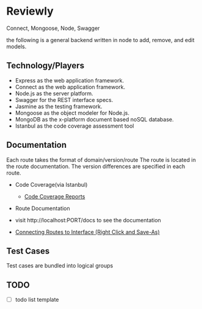 Reviewly
========

Connect, Mongoose, Node, Swagger

the following is a general backend written in node to add, remove, and edit models.

Technology/Players
----------------------
- Express as the web application framework.
- Connect as the web application framework.
- Node.js as the server platform.
- Swagger for the REST interface specs.
- Jasmine as the testing framework.
- Mongoose as the object modeler for Node.js.
- MongoDB as the x-platform document based noSQL database.
- Istanbul as the code coverage assessment tool

Documentation
----------------------
Each route takes the format of domain/version/route
The route is located in the route documentation.
The version differences are specified in each route.

- Code Coverage(via Istanbul)
  - [Code Coverage Reports](./coverage/lcov-report/index.html)

- Route Documentation
- visit http://localhost:PORT/docs to see the documentation
- [Connecting Routes to Interface (Right Click and Save-As)](./docs/InterfaceRouteInfo.pdf)

Test Cases
----------------------
Test cases are bundled into logical groups

TODO
----------------------
- [ ] todo list template
